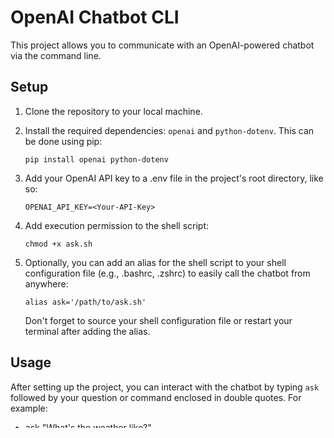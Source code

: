 # OpenAI Chatbot CLI

This project allows you to communicate with an OpenAI-powered chatbot via the command line.

## Setup

1. Clone the repository to your local machine.

2. Install the required dependencies: `openai` and `python-dotenv`. This can be done using pip:

    ```
    pip install openai python-dotenv
    ```

3. Add your OpenAI API key to a .env file in the project's root directory, like so:

    ```
    OPENAI_API_KEY=<Your-API-Key>
    ```

4. Add execution permission to the shell script:

    ```
    chmod +x ask.sh
    ```

5. Optionally, you can add an alias for the shell script to your shell configuration file (e.g., .bashrc, .zshrc) to easily call the chatbot from anywhere:

    ```
    alias ask='/path/to/ask.sh'
    ```

    Don't forget to source your shell configuration file or restart your terminal after adding the alias.

## Usage

After setting up the project, you can interact with the chatbot by typing `ask` followed by your question or command enclosed in double quotes. For example:

- ask "What's the weather like?"

The chatbot will respond in the terminal.

### Special Commands

In addition to chatting, this script provides special commands:

- `ask -c "your question"`: This will print the current conversation history and proceed with your new question.
- `ask -x "your question"`: This will delete the conversation history and proceed with your new question.

## Notes

This chatbot uses the OpenAI API and the gpt-3.5-turbo model. The conversation history is saved in a file named `conversation.log` in the project's root directory.

OpenAI did the heavy lifting: 

https://chat.openai.com/share/b95a8c63-509b-4b45-bdf0-f696516b0ef7

